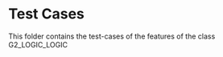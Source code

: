 Test Cases
=========

This folder contains the test-cases of the features of the class G2_LOGIC_LOGIC